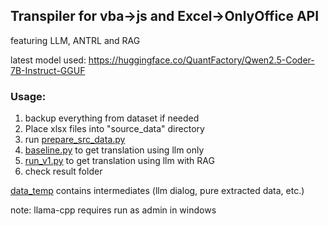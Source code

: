 ## Transpiler for vba->js and Excel->OnlyOffice API 

featuring LLM, ANTRL and RAG

latest model used:
https://huggingface.co/QuantFactory/Qwen2.5-Coder-7B-Instruct-GGUF

### Usage:
1. backup everything from dataset if needed
2. Place xlsx files into "source_data" directory
3. run [prepare_src_data.py](src%2Fprepare_src_data.py)
4. [baseline.py](src%2Fbaseline.py) to get translation using llm only
5. [run_v1.py](src%2Frun_v1.py) to get translation using llm with RAG
6. check result folder

[data_temp](data_temp) contains intermediates (llm dialog, pure extracted data, etc.)

note: llama-cpp requires run as admin in windows

